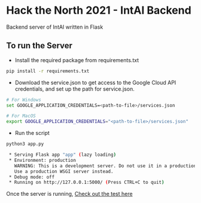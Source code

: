# Hack the North 2021 - IntAI Backend

Backend server of IntAI written in Flask

## To run the Server

- Install the required package from requirements.txt

```bash
pip install -r requirements.txt
```

- Download the service.json to get access to the Google Cloud API credentials, and set up the path for service.json. 

```bash
# For Windows
set GOOGLE_APPLICATION_CREDENTIALS=<path-to-file>/services.json

# For MacOS
export GOOGLE_APPLICATION_CREDENTIALS="<path-to-file>/services.json"
```

- Run the script

```bash
python3 app.py

 * Serving Flask app "app" (lazy loading)
 * Environment: production
   WARNING: This is a development server. Do not use it in a production deployment.
   Use a production WSGI server instead.
 * Debug mode: off
 * Running on http://127.0.0.1:5000/ (Press CTRL+C to quit)
```

Once the server is running, [Check out the test here](http://localhost:5000)